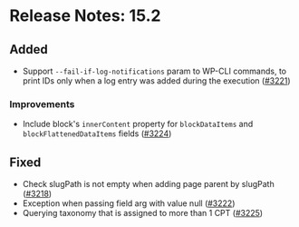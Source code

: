 # Release Notes: 15.2

## Added

- Support `--fail-if-log-notifications` param to WP-CLI commands, to print IDs only when a log entry was added during the execution ([#3221](https://github.com/GatoGraphQL/GatoGraphQL/pull/3221))

### Improvements

- Include block's `innerContent` property for `blockDataItems` and `blockFlattenedDataItems` fields ([#3224](https://github.com/GatoGraphQL/GatoGraphQL/pull/3224))

## Fixed

- Check slugPath is not empty when adding page parent by slugPath ([#3218](https://github.com/GatoGraphQL/GatoGraphQL/pull/3218))
- Exception when passing field arg with value null ([#3222](https://github.com/GatoGraphQL/GatoGraphQL/pull/3222))
- Querying taxonomy that is assigned to more than 1 CPT ([#3225](https://github.com/GatoGraphQL/GatoGraphQL/pull/3225))
